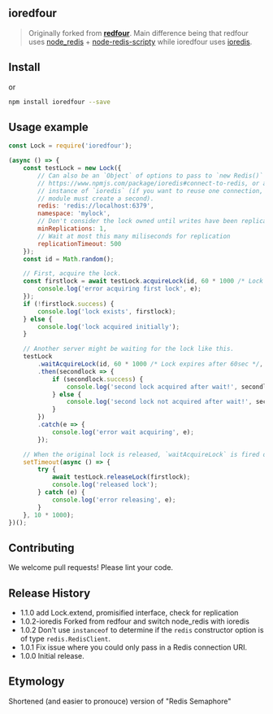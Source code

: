 ## ioredfour

> Originally forked from **[redfour](https://www.npmjs.com/package/redfour)**. Main difference being that redfour uses [node_redis](https://www.npmjs.com/package/redis) + [node-redis-scripty](https://www.npmjs.com/package/node-redis-scripty) while ioredfour uses [ioredis](https://www.npmjs.com/package/ioredis).

## Install

or

```sh
npm install ioredfour --save
```

## Usage example

```js
const Lock = require('ioredfour');

(async () => {
    const testLock = new Lock({
        // Can also be an `Object` of options to pass to `new Redis()`
        // https://www.npmjs.com/package/ioredis#connect-to-redis, or an existing
        // instance of `ioredis` (if you want to reuse one connection, though this
        // module must create a second).
        redis: 'redis://localhost:6379',
        namespace: 'mylock',
        // Don't consider the lock owned until writes have been replicated at least this many times
        minReplications: 1,
        // Wait at most this many miliseconds for replication
        replicationTimeout: 500
    });
    const id = Math.random();

    // First, acquire the lock.
    const firstlock = await testLock.acquireLock(id, 60 * 1000 /* Lock expires after 60sec if not released */).catch(e => {
        console.log('error acquiring first lock', e);
    });
    if (!firstlock.success) {
        console.log('lock exists', firstlock);
    } else {
        console.log('lock acquired initially');
    }

    // Another server might be waiting for the lock like this.
    testLock
        .waitAcquireLock(id, 60 * 1000 /* Lock expires after 60sec */, 10 * 1000 /* Wait for lock for up to 10sec */)
        .then(secondlock => {
            if (secondlock.success) {
                console.log('second lock acquired after wait!', secondlock);
            } else {
                console.log('second lock not acquired after wait!', secondlock);
            }
        })
        .catch(e => {
            console.log('error wait acquiring', e);
        });

    // When the original lock is released, `waitAcquireLock` is fired on the other server.
    setTimeout(async () => {
        try {
            await testLock.releaseLock(firstlock);
            console.log('released lock');
        } catch (e) {
            console.log('error releasing', e);
        }
    }, 10 * 1000);
})();
```

## Contributing

We welcome pull requests! Please lint your code.

## Release History

-   1.1.0 add Lock.extend, promisified interface, check for replication
-   1.0.2-ioredis Forked from redfour and switch node_redis with ioredis
-   1.0.2 Don't use `instanceof` to determine if the `redis` constructor option is of
    type `redis.RedisClient`.
-   1.0.1 Fix issue where you could only pass in a Redis connection URI.
-   1.0.0 Initial release.

## Etymology

Shortened (and easier to pronouce) version of "Redis Semaphore"
